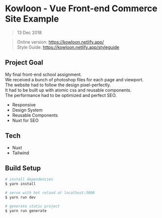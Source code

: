 # Kowloon - Vue Front-end Commerce Site Example
> 13 Dec 2018 

> Online version: https://kowloon.netlify.app/  
> Style Guide: https://kowloon.netlify.app/styleguide

## Project Goal
My final front-end school assignment.  
We received a bunch of photoshop files for each page and viewport.  
The website had to follow the design pixel-perfectly.  
It had to be built up with atomic css and reusable components.  
The performance had to be optimized and perfect SEO.

- Responsive
- Design System
- Reusable Components
- Nuxt for SEO

## Tech
- Nuxt
- Tailwind

## Build Setup

``` bash
# install dependencies
$ yarn install

# serve with hot reload at localhost:3000
$ yarn run dev

# generate static project
$ yarn run generate
```
